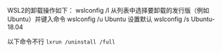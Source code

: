 WSL2的卸载操作如下：
wslconfig /l
从列表中选择要卸载的发行版（例如Ubuntu）并键入命令
wslconfig /u Ubuntu
设置默认
wslconfig /s Ubuntu-18.04 


以下命令不行
`lxrun /uninstall /full`
